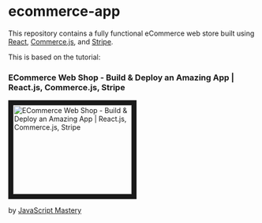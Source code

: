 # ecommerce-app

This repository contains a fully functional eCommerce web store built using [React](https://reactjs.org), [Commerce.js](https://commercejs.com), and [Stripe](https://stripe.com). 

This is based on the tutorial: 

### **ECommerce Web Shop - Build & Deploy an Amazing App | React.js, Commerce.js, Stripe** 

<a href="http://www.youtube.com/watch?feature=player_embedded&v=377AQ0y6LPA
" target="_blank"><img src="http://img.youtube.com/vi/377AQ0y6LPA/0.jpg" 
alt="ECommerce Web Shop - Build & Deploy an Amazing App | React.js, Commerce.js, Stripe" width="240" height="180" border="10" /></a>

by [JavaScript Mastery](https://www.youtube.com/channel/UCmXmlB4-HJytD7wek0Uo97A)
